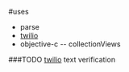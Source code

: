 #uses 
 - parse
 - [twilio]
 - objective-c
 --   collectionViews

###TODO
[twilio] text verification

[twilio]:https://www.twilio.com/blog/2012/11/get-started-with-twilio-and-parse-in-the-twilio-cloud-module.html
